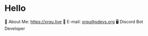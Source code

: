 # Hello
🤔 About Me: https://xrqu.live
💎 E-mail: [xrqu@sdevs.org](mailto:xrqu@sdevs.org)
🖥 Discord Bot Developer

